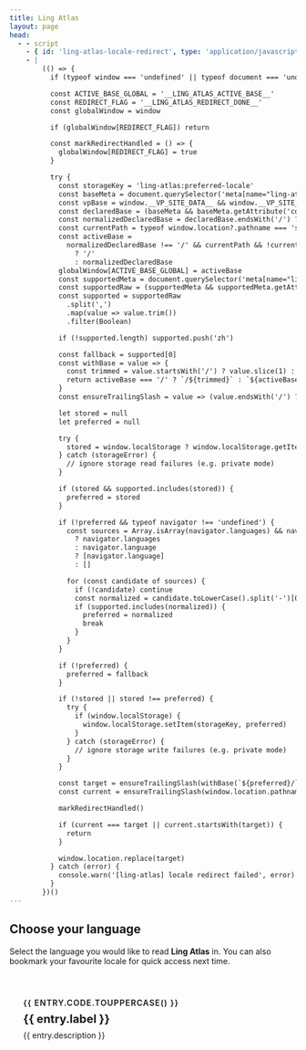 ```yaml
---
title: Ling Atlas
layout: page
head:
  - - script
    - { id: 'ling-atlas-locale-redirect', type: 'application/javascript' }
    - |
        (() => {
          if (typeof window === 'undefined' || typeof document === 'undefined') return

          const ACTIVE_BASE_GLOBAL = '__LING_ATLAS_ACTIVE_BASE__'
          const REDIRECT_FLAG = '__LING_ATLAS_REDIRECT_DONE__'
          const globalWindow = window

          if (globalWindow[REDIRECT_FLAG]) return

          const markRedirectHandled = () => {
            globalWindow[REDIRECT_FLAG] = true
          }

          try {
            const storageKey = 'ling-atlas:preferred-locale'
            const baseMeta = document.querySelector('meta[name="ling-atlas:base"]')
            const vpBase = window.__VP_SITE_DATA__ && window.__VP_SITE_DATA__.site ? window.__VP_SITE_DATA__.site.base : null
            const declaredBase = (baseMeta && baseMeta.getAttribute('content')) || vpBase || '/'
            const normalizedDeclaredBase = declaredBase.endsWith('/') ? declaredBase : `${declaredBase}/`
            const currentPath = typeof window.location?.pathname === 'string' ? window.location.pathname : '/'
            const activeBase =
              normalizedDeclaredBase !== '/' && currentPath && !currentPath.startsWith(normalizedDeclaredBase)
                ? '/'
                : normalizedDeclaredBase
            globalWindow[ACTIVE_BASE_GLOBAL] = activeBase
            const supportedMeta = document.querySelector('meta[name="ling-atlas:supported-locales"]')
            const supportedRaw = (supportedMeta && supportedMeta.getAttribute('content')) || ''
            const supported = supportedRaw
              .split(',')
              .map(value => value.trim())
              .filter(Boolean)

            if (!supported.length) supported.push('zh')

            const fallback = supported[0]
            const withBase = value => {
              const trimmed = value.startsWith('/') ? value.slice(1) : value
              return activeBase === '/' ? `/${trimmed}` : `${activeBase}${trimmed}`
            }
            const ensureTrailingSlash = value => (value.endsWith('/') ? value : `${value}/`)

            let stored = null
            let preferred = null

            try {
              stored = window.localStorage ? window.localStorage.getItem(storageKey) : null
            } catch (storageError) {
              // ignore storage read failures (e.g. private mode)
            }

            if (stored && supported.includes(stored)) {
              preferred = stored
            }

            if (!preferred && typeof navigator !== 'undefined') {
              const sources = Array.isArray(navigator.languages) && navigator.languages.length
                ? navigator.languages
                : navigator.language
                ? [navigator.language]
                : []

              for (const candidate of sources) {
                if (!candidate) continue
                const normalized = candidate.toLowerCase().split('-')[0]
                if (supported.includes(normalized)) {
                  preferred = normalized
                  break
                }
              }
            }

            if (!preferred) {
              preferred = fallback
            }

            if (!stored || stored !== preferred) {
              try {
                if (window.localStorage) {
                  window.localStorage.setItem(storageKey, preferred)
                }
              } catch (storageError) {
                // ignore storage write failures (e.g. private mode)
              }
            }

            const target = ensureTrailingSlash(withBase(`${preferred}/`))
            const current = ensureTrailingSlash(window.location.pathname)

            markRedirectHandled()

            if (current === target || current.startsWith(target)) {
              return
            }

            window.location.replace(target)
          } catch (error) {
            console.warn('[ling-atlas] locale redirect failed', error)
          }
        })()
---
```


<script setup lang="ts">
import { onMounted } from 'vue'
import { PREFERRED_LOCALE_STORAGE_KEY, usePreferredLocale } from './.vitepress/composables/usePreferredLocale'
import { SUPPORTED_LOCALES } from './.vitepress/theme/locales'
import { ACTIVE_BASE_GLOBAL, getActiveBase, withActiveBase } from './.vitepress/theme/base'

const GLOBAL_REDIRECT_FLAG = '__LING_ATLAS_REDIRECT_DONE__'

type GlobalWindow = Window & {
  __LING_ATLAS_REDIRECT_DONE__?: boolean
}

type MutableGlobal = GlobalWindow & Record<string, unknown>

function ensureTrailingSlash(path: string) {
  return path.endsWith('/') ? path : `${path}/`
}

const activeBase = getActiveBase()

const CARD_COPY: Record<string, { label: string; description: string }> = {
  zh: {
    label: '简体中文',
    description: '进入中文知识库，获取完整的原始内容。'
  },
  en: {
    label: 'English',
    description: 'Read the English selection of Ling Atlas articles.'
  }
}

function withBase(path: string, base: string = activeBase) {
  const sanitized = path.startsWith('/') ? path.slice(1) : path
  return withActiveBase(sanitized, base)
}

const localeEntries = SUPPORTED_LOCALES.map(locale => {
  const copy = CARD_COPY[locale.code] || { label: locale.code, description: '' }
  return {
    code: locale.code,
    label: copy.label,
    description: copy.description,
    href: withBase(`${locale.code}/`)
  }
})

const locale = usePreferredLocale()

function rememberLocale(code: string) {
  if (typeof window === 'undefined') return
  try {
    window.localStorage?.setItem(PREFERRED_LOCALE_STORAGE_KEY, code)
  } catch {
    /* ignore storage errors */
  }
}

onMounted(() => {
  if (typeof window === 'undefined') return

  const globalWindow = window as GlobalWindow
  const mutableWindow = globalWindow as MutableGlobal

  const currentBase = Reflect.get(mutableWindow, ACTIVE_BASE_GLOBAL)
  if (typeof currentBase !== 'string' || !currentBase.length) {
    Reflect.set(mutableWindow, ACTIVE_BASE_GLOBAL, activeBase)
  }
  if (globalWindow.__LING_ATLAS_REDIRECT_DONE__) return

  const preferred = locale.value
  if (!preferred) return
  const targetPath = ensureTrailingSlash(withBase(`${preferred}/`))
  const currentPath = ensureTrailingSlash(window.location.pathname)

  globalWindow.__LING_ATLAS_REDIRECT_DONE__ = true
  rememberLocale(preferred)

  if (currentPath === targetPath) return
  if (currentPath.startsWith(targetPath)) return

  window.location.replace(targetPath)
})
</script>

## Choose your language

Select the language you would like to read **Ling Atlas** in. You can also bookmark your favourite locale for quick access next time.

<div class="language-grid">
  <a
    v-for="entry in localeEntries"
    :key="entry.code"
    class="language-card"
    :href="entry.href"
    @click="rememberLocale(entry.code)"
  >
    <span class="language-code">{{ entry.code.toUpperCase() }}</span>
    <span class="language-label">{{ entry.label }}</span>
    <span class="language-description">{{ entry.description }}</span>
  </a>
</div>

<style>
.language-grid {
  display: grid;
  gap: 1.5rem;
  margin-top: 2rem;
  grid-template-columns: repeat(auto-fit, minmax(220px, 1fr));
}

.language-card {
  display: flex;
  flex-direction: column;
  gap: 0.5rem;
  padding: 1.5rem;
  border-radius: var(--vp-radius);
  border: 1px solid var(--vp-c-divider);
  background: var(--vp-c-bg-soft);
  text-decoration: none;
  color: inherit;
  transition: border-color 0.2s ease, transform 0.2s ease;
}

.language-card:hover {
  border-color: var(--vp-c-brand-1);
  transform: translateY(-2px);
}

.language-code {
  font-size: 0.875rem;
  font-weight: 600;
  letter-spacing: 0.08em;
  text-transform: uppercase;
  color: var(--vp-c-text-2);
}

.language-label {
  font-size: 1.25rem;
  font-weight: 700;
}

.language-description {
  color: var(--vp-c-text-2);
}
</style>
